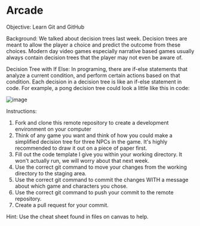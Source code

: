 # Arcade
Objective: Learn Git and GitHub

Background:
We talked about decision trees last week. Decision trees are meant to allow the player a choice and predict the outcome from these choices. Modern day video games especially narrative based games usually always contain decision trees that the player may not even be aware of. 

Decision Tree with If Else:
In programing, there are if-else statements that analyze a current condition, and perform certain actions based on that condition. Each decision in a decision tree is like an if-else statement in code. For example, a pong decision tree could look a little like this in code:

![image](https://user-images.githubusercontent.com/90575873/133001725-7a5acfb1-c763-4802-b374-c9a7a707e435.png)


Instructions:
1. Fork and clone this remote repository to create a development environment on your computer
2. Think of any game you want and think of how you could make a simplified decision tree for three NPCs in the game. It's highly recommended to draw it out on a piece of paper first.
3. Fill out the code template I give you within your working directory. It won't actually run, we will worry about that next week. 
4. Use the correct git command to move your changes from the working directory to the staging area. 
5. Use the correct git command to commit the changes WITH a message about which game and characters you chose.
6. Use the correct git command to push your commit to the remote repository. 
7. Create a pull request for your commit. 

Hint: Use the cheat sheet found in files on canvas to help. 
